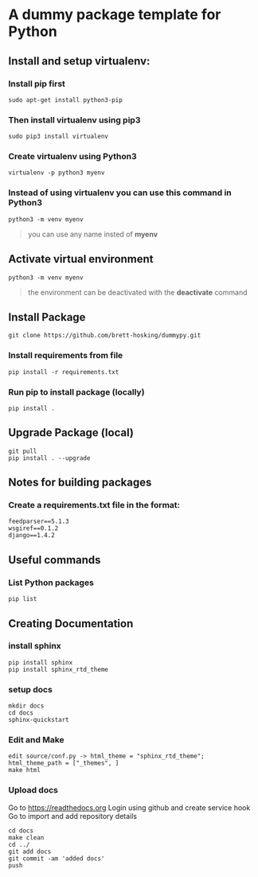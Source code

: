 # A dummy package template for Python 


## Install and setup virtualenv:

### Install **pip** first

    sudo apt-get install python3-pip

### Then install **virtualenv** using pip3

    sudo pip3 install virtualenv 

### Create virtualenv using Python3
    virtualenv -p python3 myenv

### Instead of using virtualenv you can use this command in Python3
    python3 -m venv myenv

>you can use any name insted of **myenv**

## Activate virtual environment

    python3 -m venv myenv

>the environment can be deactivated with the **deactivate** command

## Install Package

    git clone https://github.com/brett-hosking/dummypy.git

### Install requirements from file 
    pip install -r requirements.txt

### Run pip to install package (locally)
    pip install .

## Upgrade Package (local)
    git pull
    pip install . --upgrade

## Notes for building packages

### Create a requirements.txt file in the format:
    feedparser==5.1.3
    wsgiref==0.1.2
    django==1.4.2


## Useful commands 

### List Python packages
    pip list


## Creating Documentation 

### install sphinx 
    pip install sphinx 
    pip install sphinx_rtd_theme

### setup docs 
    mkdir docs 
    cd docs
    sphinx-quickstart

### Edit and Make
    edit source/conf.py -> html_theme = "sphinx_rtd_theme"; html_theme_path = ["_themes", ]
    make html

### Upload docs 
Go to https://readthedocs.org
Login using github and create service hook
Go to import and add repository details 

    cd docs 
    make clean 
    cd ../
    git add docs 
    git commit -am 'added docs'
    push

